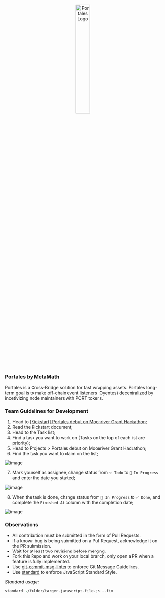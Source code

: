 <p align="center">
  <img width=30% src="https://user-images.githubusercontent.com/78161484/167764348-c3f1059a-7aa9-4cae-97d4-65d4e004c7ad.png" alt="Portales Logo"/>
</p>


### Portales by MetaMath 

Portales is a Cross-Bridge solution for fast wrapping assets. Portales long-term goal is to make off-chain event listeners (Oyentes) decentralized by incetivizing node maintainers with PORT tokens. 

### Team Guidelines for Development


1) Head to [ [Kickstart] Portales debut on Moonriver Grant Hackathon](https://github.com/metamathstudios/portales-by-metamath/issues/1);
2) Read the Kickstart document;
3) Head to the Task list;
4) Find a task you want to work on (Tasks on the top of each list are priority);
5) Head to Projects > Portales debut on Moonriver Grant Hackathon;
6) Find the task you want to claim on the list;

![image](https://user-images.githubusercontent.com/78161484/167942630-c97c6dd2-2fae-43b6-848c-ff11eeb0e960.png)

7) Mark yourself as assignee, change status from `✨ Todo` to `🚀 In Progress` and enter the date you started;

![image](https://user-images.githubusercontent.com/78161484/167943015-0a145a3d-8960-43b3-813a-bd7b5ea10801.png)

8) When the task is done, change status from `🚀 In Progress` to `✅ Done`, and complete the `Finished At` column with the completion date;

![image](https://user-images.githubusercontent.com/78161484/167943459-54a241d2-cf01-4ad3-a532-6f9cb7578c1d.png)

### Observations

- All contribution must be submitted in the form of Pull Requests.
- If a known bug is being submitted on a Pull Request, acknowledge it on the PR submission.
- Wait for at least two revisions before merging.
- Fork this Repo and work on your local branch, only open a PR when a feature is fully implemented.
- Use [git-commit-msg-linter](https://www.npmjs.com/package/git-commit-msg-linter) to enforce Git Message Guidelines.
- Use [standard](https://www.npmjs.com/package/standard) to enforce JavaScript Standard Style.

_Standard usage:_

```csh
standard ./folder/targer-javascript-file.js --fix
```




